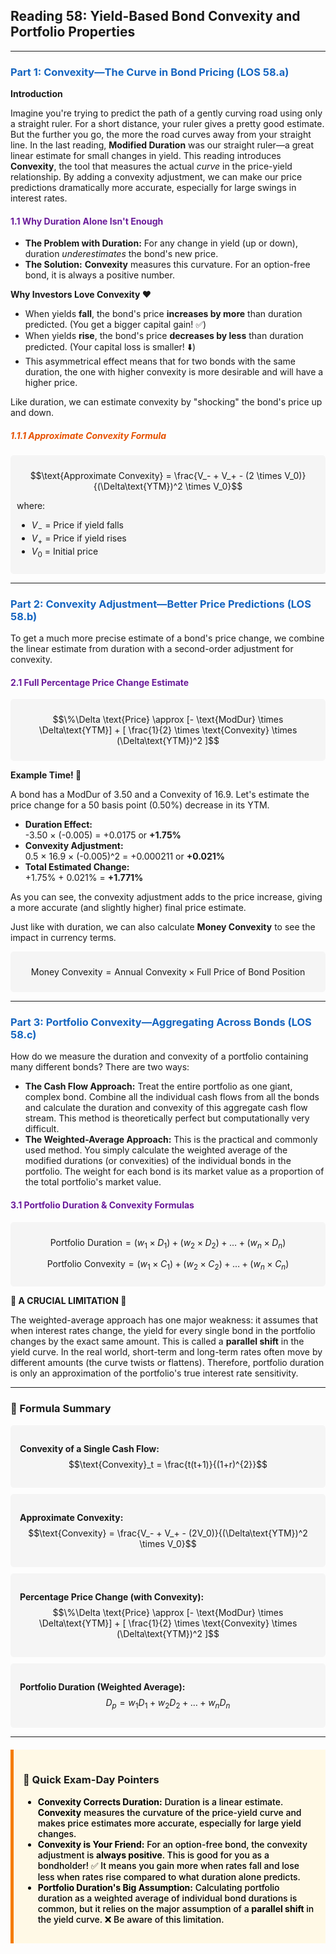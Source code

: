 ## Reading 58: Yield-Based Bond Convexity and Portfolio Properties

-----

### <span style="color: #1565C0;">Part 1: Convexity—The Curve in Bond Pricing (LOS 58.a)</span>

**Introduction**

Imagine you're trying to predict the path of a gently curving road using only a straight ruler. For a short distance, your ruler gives a pretty good estimate. But the further you go, the more the road curves away from your straight line. In the last reading, **Modified Duration** was our straight ruler—a great linear estimate for small changes in yield. This reading introduces **Convexity**, the tool that measures the actual *curve* in the price-yield relationship. By adding a convexity adjustment, we can make our price predictions dramatically more accurate, especially for large swings in interest rates.

#### <span style="color: #6A1B9A;">1.1 Why Duration Alone Isn't Enough</span>

* **The Problem with Duration:** For any change in yield (up or down), duration *underestimates* the bond's new price.
* **The Solution:** **Convexity** measures this curvature. For an option-free bond, it is always a positive number.

**Why Investors Love Convexity ❤️**
* When yields **fall**, the bond's price **increases by more** than duration predicted. (You get a bigger capital gain! ✅)
* When yields **rise**, the bond's price **decreases by less** than duration predicted. (Your capital loss is smaller! ⬇️)
* This asymmetrical effect means that for two bonds with the same duration, the one with higher convexity is more desirable and will have a higher price.

Like duration, we can estimate convexity by "shocking" the bond's price up and down.

##### <span style="color: #E65100;">1.1.1 Approximate Convexity Formula</span>

<div style="background-color: #F5F5F5; padding: 10px; border-radius: 5px; margin: 10px 0;">

$$\text{Approximate Convexity} = \frac{V_- + V_+ - (2 \times V_0)}{(\Delta\text{YTM})^2 \times V_0}$$

where:
* $V_-$ = Price if yield falls
* $V_+$ = Price if yield rises
* $V_0$ = Initial price

</div>

-----

### <span style="color: #1565C0;">Part 2: Convexity Adjustment—Better Price Predictions (LOS 58.b)</span>

To get a much more precise estimate of a bond's price change, we combine the linear estimate from duration with a second-order adjustment for convexity.

#### <span style="color: #6A1B9A;">2.1 Full Percentage Price Change Estimate</span>

<div style="background-color: #F5F5F5; padding: 10px; border-radius: 5px; margin: 10px 0;">

$$\%\Delta \text{Price} \approx [- \text{ModDur} \times \Delta\text{YTM}] + [ \frac{1}{2} \times \text{Convexity} \times (\Delta\text{YTM})^2 ]$$

</div>

**Example Time! 🧮**

A bond has a ModDur of 3.50 and a Convexity of 16.9. Let's estimate the price change for a 50 basis point (0.50%) decrease in its YTM.

* **Duration Effect:**  
  -3.50 × (-0.005) = +0.0175 or **+1.75%**
* **Convexity Adjustment:**  
  0.5 × 16.9 × (-0.005)^2 = +0.000211 or **+0.021%**
* **Total Estimated Change:**  
  +1.75% + 0.021% = **+1.771%**

As you can see, the convexity adjustment adds to the price increase, giving a more accurate (and slightly higher) final price estimate.

Just like with duration, we can also calculate **Money Convexity** to see the impact in currency terms.

<div style="background-color: #F5F5F5; padding: 10px; border-radius: 5px; margin: 10px 0;">

$$\text{Money Convexity} = \text{Annual Convexity} \times \text{Full Price of Bond Position}$$

</div>

-----

### <span style="color: #1565C0;">Part 3: Portfolio Convexity—Aggregating Across Bonds (LOS 58.c)</span>

How do we measure the duration and convexity of a portfolio containing many different bonds? There are two ways:

* **The Cash Flow Approach:** Treat the entire portfolio as one giant, complex bond. Combine all the individual cash flows from all the bonds and calculate the duration and convexity of this aggregate cash flow stream. This method is theoretically perfect but computationally very difficult.
* **The Weighted-Average Approach:** This is the practical and commonly used method. You simply calculate the weighted average of the modified durations (or convexities) of the individual bonds in the portfolio. The weight for each bond is its market value as a proportion of the total portfolio's market value.

#### <span style="color: #6A1B9A;">3.1 Portfolio Duration & Convexity Formulas</span>

<div style="background-color: #F5F5F5; padding: 10px; border-radius: 5px; margin: 10px 0;">

$$\text{Portfolio Duration} = (w_1 \times D_1) + (w_2 \times D_2) + \dots + (w_n \times D_n)$$

$$\text{Portfolio Convexity} = (w_1 \times C_1) + (w_2 \times C_2) + \dots + (w_n \times C_n)$$

</div>

**🚨 A CRUCIAL LIMITATION 🚨**

The weighted-average approach has one major weakness: it assumes that when interest rates change, the yield for every single bond in the portfolio changes by the exact same amount. This is called a **parallel shift** in the yield curve. In the real world, short-term and long-term rates often move by different amounts (the curve twists or flattens). Therefore, portfolio duration is only an approximation of the portfolio's true interest rate sensitivity.

-----

### 🧪 Formula Summary

<div style="background-color: #F5F5F5; padding: 15px; border-radius: 5px; margin: 10px 0;">

**Convexity of a Single Cash Flow:**  
$$\text{Convexity}_t = \frac{t(t+1)}{(1+r)^{2}}$$

</div>

<div style="background-color: #F5F5F5; padding: 15px; border-radius: 5px; margin: 10px 0;">

**Approximate Convexity:**  
$$\text{Convexity} = \frac{V_- + V_+ - (2V_0)}{(\Delta\text{YTM})^2 \times V_0}$$

</div>

<div style="background-color: #F5F5F5; padding: 15px; border-radius: 5px; margin: 10px 0;">

**Percentage Price Change (with Convexity):**  
$$\%\Delta \text{Price} \approx [- \text{ModDur} \times \Delta\text{YTM}] + [ \frac{1}{2} \times \text{Convexity} \times (\Delta\text{YTM})^2 ]$$

</div>

<div style="background-color: #F5F5F5; padding: 15px; border-radius: 5px; margin: 10px 0;">

**Portfolio Duration (Weighted Average):**  
$$D_p = w_1D_1 + w_2D_2 + \dots + w_nD_n$$

</div>

-----

<div style="background-color: #FFF9E6; border-left: 5px solid #F57C00; padding: 15px; margin: 20px 0;">

### 🎯 Quick Exam-Day Pointers

<div style="color: #000000; font-weight: 500;">

* **Convexity Corrects Duration:** Duration is a linear estimate. **Convexity** measures the curvature of the price-yield curve and makes price estimates more accurate, especially for large yield changes.
* **Convexity is Your Friend:** For an option-free bond, the convexity adjustment is **always positive**. This is good for you as a bondholder! ✅ It means you gain more when rates fall and lose less when rates rise compared to what duration alone predicts.
* **Portfolio Duration's Big Assumption:** Calculating portfolio duration as a weighted average of individual bond durations is common, but it relies on the major assumption of a **parallel shift** in the yield curve. ❌ Be aware of this limitation.

</div>
</div>